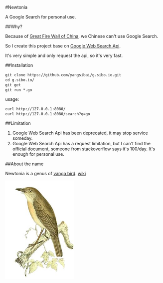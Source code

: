 #Newtonia

A Google Search for personal use.

##Why?

Because of [Great Fire Wall of China](https://en.wikipedia.org/wiki/Great_Firewall), we Chinese can't use Google Search.

So I create this project base on [Google Web Search Api](https://developers.google.com/web-search/). 

It's very simple and only request the api, so it's very fast.

##Installation

    git clone https://github.com/yangsibai/g.sibo.io.git
    cd g.sibo.io/
    git get
    git run *.go

usage:

    curl http://127.0.0.1:8080/
    curl http://127.0.0.1:8080/search?q=go

##Limitation

1. Google Web Search Api has been deprecated, it may stop service someday.
2. Google Web Search Api has a request limitation, but I can't find the official document, someone from stackoverflow says it's 100/day. It's enough for personal use.

##About the name

Newtonia is a genus of [vanga bird](https://en.wikipedia.org/wiki/Vanga). [wiki](https://en.wikipedia.org/wiki/Newtonia_%28bird%29)

![Newtonia](./newtonia.jpg)
